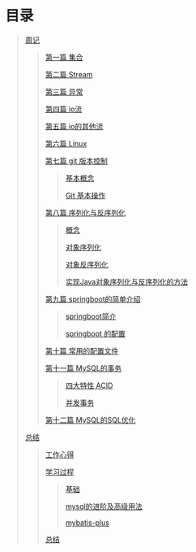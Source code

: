 # 目录

> [周记](journals/journals.md) 
>
> > [第一篇 集合](journals/journals?id=第一篇-集合) 
> >
> > [第二篇 Stream](journals/journals?id=第三篇-stream) 
> >
> > [第三篇 异常](journals/journals?id=第四篇-异常) 
> >
> > [第四篇 io流](journals/journals?id=第五篇-io流) 
> >
> > [第五篇 io的其他流](journals/journals?id=第六篇-io的其他流) 
> >
> > [第六篇 Linux](http://localhost:3000/#/journals/journals?id=第六篇-linux) 
> >
> > [第七篇 git 版本控制](journals/journals?id=第七篇-git-版本控制) 
> >
> > > [基本概念](journals/journals?id=基本概念) 
> > >
> > > [Git 基本操作](journals/journals?id=git-基本操作) 
> >
> > [第八篇 序列化与反序列化](journals/journals?id=第八篇-序列化与反序列化) 
> >
> > > [概念](journals/journals?id=概念) 
> > > 
> > > [对象序列化](journals/journals?id=对象序列化) 
> > > 
> > > [对象反序列化](journals/journals?id=对象反序列化) 
> > > 
> > > [实现Java对象序列化与反序列化的方法](journals/journals?id=实现java对象序列化与反序列化的方法) 
> >
> > [第九篇 springboot的简单介绍](journals/journals?id=第九篇-springboot简单介绍) 
> >
> > >[springboot简介](journals/journals?id=springboot简介) 
> > >
> > >[springboot 的配置](journals/journals?id=springboot-的配置) 
> >
> > [第十篇 常用的配置文件](journals/journals?id=第十篇-常用的配置文件) 
> >
> > [第十一篇 MySQL的事务](journals/journals?id=第十一篇-mysql的事务) 
> >
> > > [四大特性 ACID](journals/journals?id=四大特性-acid) 
> > >
> > > [并发事务](journals/journals?id=并发事务) 
> >
> > [第十二篇 MySQL的SQL优化](journals/journals?id=第十二篇-mysql的sql优化) 
>
> [总结](summarize/summarize.md) 
>
> > [工作心得](summarize/summarize?id=一、工作心得) 
> >
> > [学习过程](summarize/summarize?id=二、学习过程) 
> >
> > > [基础](summarize/summarize?id=_1-基础) 
> > >
> > > [mysql的进阶及高级用法](summarize/summarize?id=_2-mysql的进阶及高级用法) 
> > >
> > > [mybatis-plus](summarize/summarize?id=_3-mybatis-plus) 
> >
> > [总结](summarize/summarize?id=三、总结) 
